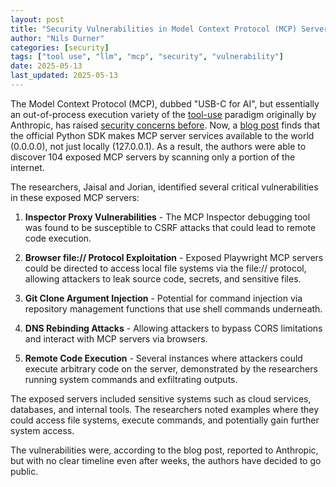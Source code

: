 ```yaml
---
layout: post
title: "Security Vulnerabilities in Model Context Protocol (MCP) Servers"
author: "Nils Durner"
categories: [security]
tags: ["tool use", "llm", "mcp", "security", "vulnerability"]
date: 2025-05-13
last_updated: 2025-05-13
---
```


The Model Context Protocol (MCP), dubbed "USB-C for AI", but essentially an out-of-process execution variety of the [tool-use](computation-llms) paradigm originally by Anthropic, has raised [security concerns before](https://arxiv.org/abs/2504.08623). Now, a [blog post](https://blog.jaisal.dev/articles/mcp) finds that the official Python SDK makes MCP server services available to the world (0.0.0.0), not just locally (127.0.0.1). As a result, the authors were able to discover 104 exposed MCP servers by scanning only a portion of the internet.

The researchers, Jaisal and Jorian, identified several critical vulnerabilities in these exposed MCP servers:

1. **Inspector Proxy Vulnerabilities** - The MCP Inspector debugging tool was found to be susceptible to CSRF attacks that could lead to remote code execution.

2. **Browser file:// Protocol Exploitation** - Exposed Playwright MCP servers could be directed to access local file systems via the file:// protocol, allowing attackers to leak source code, secrets, and sensitive files.

3. **Git Clone Argument Injection** - Potential for command injection via repository management functions that use shell commands underneath.

4. **DNS Rebinding Attacks** - Allowing attackers to bypass CORS limitations and interact with MCP servers via browsers.

5. **Remote Code Execution** - Several instances where attackers could execute arbitrary code on the server, demonstrated by the researchers running system commands and exfiltrating outputs.

The exposed servers included sensitive systems such as cloud services, databases, and internal tools. The researchers noted examples where they could access file systems, execute commands, and potentially gain further system access.

The vulnerabilities were, according to the blog post, reported to Anthropic, but with no clear timeline even after weeks, the authors have decided to go public.